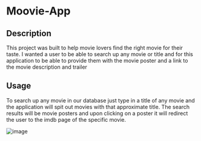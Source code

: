 # Moovie-App


## Description

This project was built to help movie lovers find the right movie for their taste. I wanted a user to be able to search up any movie or title and for this application to be able to provide them with the movie poster and a link to the movie description and trailer

## Usage

To search up any movie in our database just type in a title of any movie and the application will spit out movies with that approximate title. The search results will be movie posters and upon clicking on a poster it will redirect the user to the imdb page of the specific movie.


![image](https://github.com/IanPomaz/Challenge01/assets/128009980/c53449f1-d134-486e-9b83-892050819c32)

